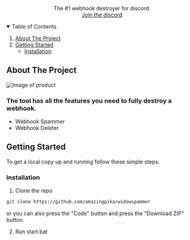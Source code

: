 <br />
<p align="center">

                 
  <h3 align="center"></h3>

  <p align="center">
    The #1 webhook destroyer for discord.  
    <br />
    <a href="https://discord.gg/PJ4KkfDY5u">Join the discord</a>
  </p>
</p>

<details open="open">
  <summary>Table of Contents</summary>
  <ol>
    <li>
      <a href="#about-the-project">About The Project</a>
      <ul>
      </ul>
    </li>
    <li>
      <a href="#getting-started">Getting Started</a>
      <ul>
        <li><a href="#installation">Installation</a></li>
      </ul>
    </li>
  </ol>
</details>

## About The Project

<img src="https://cdn.discordapp.com/attachments/1110790853942853744/1170765282541830174/image.png?ex=655a3b23&is=6547c623&hm=6794de71c3efdc6e8ca0d95ebdc0fe5d3f825d1ac9bc96a55f9bafa6a8f96233&" alt="Image of product">

### The tool has all the features you need to fully destroy a webhook.  

+ Webhook Spammer
+ Webhook Deleter


## Getting Started

To get a local copy up and running follow these simple steps.

### Installation

1. Clone the repo
```sh
git clone https://github.com/amazingpika/widowspammer
```
or you can also press the "Code" button and press the "Download ZIP" button.

2. Run start.bat
